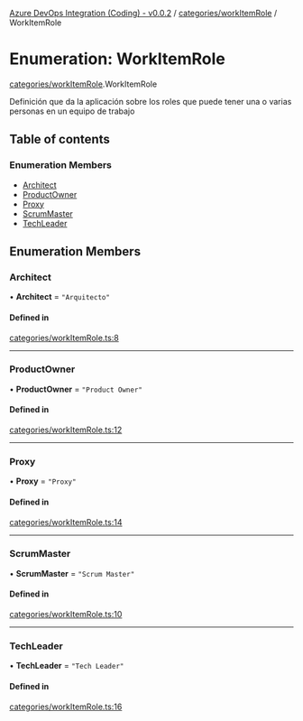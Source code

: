 [Azure DevOps Integration (Coding) - v0.0.2](../README.md) / [categories/workItemRole](../modules/categories_workItemRole.md) / WorkItemRole

# Enumeration: WorkItemRole

[categories/workItemRole](../modules/categories_workItemRole.md).WorkItemRole

Definición que da la aplicación sobre los roles que puede tener una o varias personas en un equipo de trabajo

## Table of contents

### Enumeration Members

- [Architect](categories_workItemRole.WorkItemRole.md#architect)
- [ProductOwner](categories_workItemRole.WorkItemRole.md#productowner)
- [Proxy](categories_workItemRole.WorkItemRole.md#proxy)
- [ScrumMaster](categories_workItemRole.WorkItemRole.md#scrummaster)
- [TechLeader](categories_workItemRole.WorkItemRole.md#techleader)

## Enumeration Members

### Architect

• **Architect** = ``"Arquitecto"``

#### Defined in

[categories/workItemRole.ts:8](https://github.com/jeysgar1/azure-devops-api-kms/blob/c1ba83d/src/categories/workItemRole.ts#L8)

___

### ProductOwner

• **ProductOwner** = ``"Product Owner"``

#### Defined in

[categories/workItemRole.ts:12](https://github.com/jeysgar1/azure-devops-api-kms/blob/c1ba83d/src/categories/workItemRole.ts#L12)

___

### Proxy

• **Proxy** = ``"Proxy"``

#### Defined in

[categories/workItemRole.ts:14](https://github.com/jeysgar1/azure-devops-api-kms/blob/c1ba83d/src/categories/workItemRole.ts#L14)

___

### ScrumMaster

• **ScrumMaster** = ``"Scrum Master"``

#### Defined in

[categories/workItemRole.ts:10](https://github.com/jeysgar1/azure-devops-api-kms/blob/c1ba83d/src/categories/workItemRole.ts#L10)

___

### TechLeader

• **TechLeader** = ``"Tech Leader"``

#### Defined in

[categories/workItemRole.ts:16](https://github.com/jeysgar1/azure-devops-api-kms/blob/c1ba83d/src/categories/workItemRole.ts#L16)
